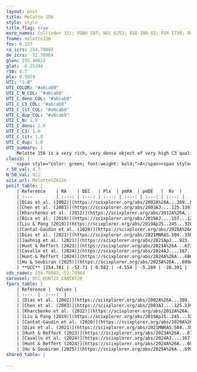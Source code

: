 ```yaml
---
layout: post
title: Melotte 156
style: style
title_flag: true
more_names: Collinder 321; VDBH 207; NGC 6253; ESO 180 02; FSR 1730; OCL 972; vdBergh-Hagen 207; MWSC 2502; FoF 21
fname: melotte156
fov: 0.157
ra_icrs: 254.78083
de_icrs: -52.70964
glon: 335.46622
glat: -6.25344
r50: 4.7
plx: 0.5824
UTI: "1.0"
UTI_COLOR: "#a6cab9"
UTI_C_N_COL: "#a6cab9"
UTI_C_dens_COL: "#a6cab9"
UTI_C_C3_COL: "#a6cab9"
UTI_C_lit_COL: "#a6cab9"
UTI_C_dup_COL: "#a6cab9"
UTI_C_N: 1.0
UTI_C_dens: 1.0
UTI_C_C3: 1.0
UTI_C_lit: 1.0
UTI_C_dup: 1.0
UTI_summary: |
    Melotte 156 is a very rich, very dense object of very high C3 quality. It is very well-studied in the literature.
class3: |
    <span style="color: green; font-weight: bold;">A</span><span style="color: green; font-weight: bold;">A</span>
r_50_val: 4.7
N_50_val: 911
scix_url: Melotte%20156
posit_table: |
    | Reference    | RA    | DEC   | Plx  | pmRA  | pmDE   |  Rv  |
    | :---         | :---: | :---: | :---: | :---: | :---: | :---: |
    |[Dias et al. (2002)](https://scixplorer.org/abs/2002A%26A...389..871D) | 254.771 | -52.708 | -- | -1.16 | -4.83 | -29.6 |
    |[Chen et al. (2003)](https://scixplorer.org/abs/2003AJ....125.1397C) | 254.773 | -52.722 | -- | -- | -- | -- |
    |[Kharchenko et al. (2012)](https://scixplorer.org/abs/2012A%26A...543A.156K) | 254.77 | -52.7 | -- | -6.15 | -8.51 | -- |
    |[Bica et al. (2019)](https://scixplorer.org/abs/2019AJ....157...12B) | 254.76 | -52.716 | -- | -- | -- | -- |
    |[Liu & Pang (2019)](https://scixplorer.org/abs/2019ApJS..245...32L) | 254.786 | -52.705 | 0.56 | -4.516 | -5.295 | -- |
    |[Cantat-Gaudin et al. (2020)](https://scixplorer.org/abs/2020A%26A...640A...1C) | 254.778 | -52.712 | 0.563 | -4.537 | -5.28 | -- |
    |[Dias et al. (2021)](https://scixplorer.org/abs/2021MNRAS.504..356D) | 254.779 | -52.71 | 0.559 | -4.532 | -5.278 | -27.932 |
    |[Jaehnig et al. (2021)](https://scixplorer.org/abs/2021ApJ...923..129J) | 254.779 | -52.709 | 0.597 | -4.507 | -5.287 | -- |
    |[Hunt & Reffert (2023)](https://scixplorer.org/abs/2023A%26A...673A.114H) | 254.771 | -52.715 | 0.584 | -4.555 | -5.293 | -27.693 |
    |[Cavallo et al. (2024)](https://scixplorer.org/abs/2024AJ....167...12C) | 254.785 | -52.705 | 0.584 | -- | -- | -- |
    |[Hunt & Reffert (2024)](https://scixplorer.org/abs/2024A%26A...686A..42H) | 254.771 | -52.715 | 0.584 | -4.555 | -5.293 | -27.693 |
    |[Hu & Soubiran (2025)](https://scixplorer.org/abs/2025A%26A...699A.246H) | 254.785 | -52.705 | -- | -- | -- | -- |
    | **UCC** |254.781 | -52.71 | 0.582 | -4.554 | -5.289 | -28.391 | 
cds_radec: 254.78083,-52.70964
carousel: UCC_HUNT23_CANTAT20
fpars_table: |
    | Reference |  Values |
    | :---  |  :---:  |
    | [Dias et al. (2002)](https://scixplorer.org/abs/2002A%26A...389..871D) | `E(B-V)=0.2, Dist=1510.0, Age=9.7, [Fe/H]=0.445` |
    | [Chen et al. (2003)](https://scixplorer.org/abs/2003AJ....125.1397C) | `E(B-V)=0.2, HDis=1510, Age=5.0, [Fe/H]_1=0.36` |
    | [Kharchenko et al. (2012)](https://scixplorer.org/abs/2012A%26A...543A.156K) | `e_bv=0.2, distance=1511, log_age=9.7, metallicity=0.43` |
    | [Liu & Pang (2019)](https://scixplorer.org/abs/2019ApJS..245...32L) | `Age=3.24, Z=0.25` |
    | [Cantat-Gaudin et al. (2020)](https://scixplorer.org/abs/2020A%26A...640A...1C) | `AVNN=0.78, DMNN=11.09, AgeNN=9.51` |
    | [Dias et al. (2021)](https://scixplorer.org/abs/2021MNRAS.504..356D) | `Av=0.793, Dist=1674, logage=9.549, [Fe/H]=0.301` |
    | [Hunt & Reffert (2023)](https://scixplorer.org/abs/2023A%26A...673A.114H) | `AV50=0.903, diffAV50=0.348, MOD50=11.086, logAge50=9.268` |
    | [Cavallo et al. (2024)](https://scixplorer.org/abs/2024AJ....167...12C) | `AV50=0.79, dMod50=11.1, logAge50=9.55, [Fe/H]50=0.19` |
    | [Hunt & Reffert (2024)](https://scixplorer.org/abs/2024A%26A...686A..42H) | `MassJ=4475.94` |
    | [Hu & Soubiran (2025)](https://scixplorer.org/abs/2025A%26A...699A.246H) | `MA22=-0.15, MA23f=0.07, MA23g=0.28, MZ23=0.14, MK24=0.06, MF24=0.05` |
shared_table: |
    
---
```

